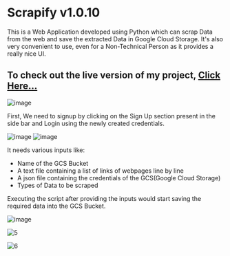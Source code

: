 # Scrapify v1.0.10

This is a Web Application developed using Python which can scrap Data from the web and save the extracted Data in Google Cloud Storage. It's also very convenient to use, even for a Non-Technical Person as it provides a really nice UI. 

## To check out the live version of my project, [Click Here...](https://abhi777-scrapify-scrapify-405j5r.streamlit.app/)

![image](https://user-images.githubusercontent.com/74459400/228037804-3ecbae64-4b28-4426-8553-605c4289ab49.png)


First, We need to signup by clicking on the Sign Up section present in the side bar and Login using the newly created credentials.

![image](https://user-images.githubusercontent.com/74459400/228038014-1eb0a80f-56a8-484e-84ca-590233e69c7d.png)
![image](https://user-images.githubusercontent.com/74459400/228038226-d58af762-99c0-415a-8a14-592ab748cc4e.png)



It needs various inputs like:
* Name of the GCS Bucket
* A text file containing a list of links of webpages line by line
* A json file containing the credentials of the GCS(Google Cloud Storage)
* Types of Data to be scraped



Executing the script after providing the inputs would start saving the required data into the GCS Bucket.        

![image](https://user-images.githubusercontent.com/74459400/228039201-0635f308-35e3-40f3-ab28-dcb349bcbf4d.png)


![5](https://user-images.githubusercontent.com/74459400/199220136-4ffe1eba-10b9-405d-898b-67ce5821cecb.jpg)

![6](https://user-images.githubusercontent.com/74459400/199220198-f804d363-4d2b-49de-aa54-333f5243e796.jpg)


                      
